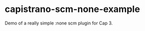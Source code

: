 capistrano-scm-none-example
===========================

Demo of a really simple :none scm plugin for Cap 3.
